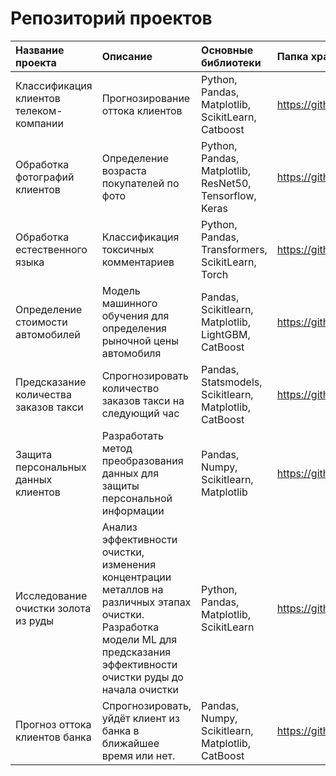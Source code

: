 # Репозиторий проектов 



| Название проекта | Описание | Основные библиотеки | Папка хранения |
| :---------------------- | :---------------------- | :---------------------- | :---------------------- |
| Классификация клиентов телеком-компании | Прогнозирование оттока клиентов  | Python, Pandas, Matplotlib, ScikitLearn, Catboost | https://github.com/Realnemezida/Projects/tree/main/Clients%20exodus%20classification%20in%20telecom |
| Обработка фотографий клиентов | Определение возраста покупателей по фото  | Python, Pandas, Matplotlib, ResNet50, Tensorflow, Keras | https://github.com/Realnemezida/Projects/tree/main/Age%20recognition |
| Обработка естественного языка | Классификация токсичных комментариев  | Python, Pandas, Transformers, ScikitLearn, Torch | https://github.com/Realnemezida/Projects/tree/main/Toxic%20comments%20recognition |
| Определение стоимости автомобилей | Модель машинного обучения для определения рыночной цены автомобиля  |Pandas, Scikitlearn, Matplotlib, LightGBM, CatBoost | https://github.com/Realnemezida/Projects/tree/main/Car_price_predictor |
| Предсказание количества заказов такси | Спрогнозировать количество заказов такси на следующий час | Pandas, Statsmodels, Scikitlearn, Matplotlib, CatBoost | https://github.com/Realnemezida/Projects/tree/main/Taxi_clients_prediction_Timeseries |
| Защита персональных данных клиентов | Разработать метод преобразования данных для защиты персональной информации | Pandas, Numpy, Scikitlearn, Matplotlib | https://github.com/Realnemezida/Projects/tree/main/Protection%20of%20clients%20private%20data |
| Исследование очистки золота из руды | Анализ эффективности очистки, изменения концентрации металлов на различных этапах очистки. Разработка модели ML для предсказания эффективности очистки руды до начала очистки| Python, Pandas, Matplotlib, ScikitLearn | https://github.com/Realnemezida/Projects/tree/main/Study_of_gold_technological_purification | 
| Прогноз оттока клиентов банка | Спрогнозировать, уйдёт клиент из банка в ближайшее время или нет.  | Pandas, Numpy, Scikitlearn, Matplotlib, CatBoost | https://github.com/Realnemezida/Projects/tree/main/Prediction_%20of_bank_clients_exodus |
 
 
